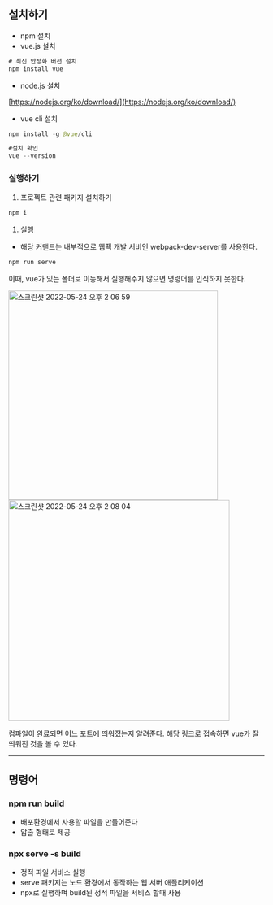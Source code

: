 ## 설치하기

- npm 설치
- vue.js 설치

```java
# 최신 안정화 버전 설치
npm install vue
```

- node.js 설치

[https://nodejs.org/ko/download/](https://nodejs.org/ko/download/)

- vue cli 설치

```java
npm install -g @vue/cli

#설치 확인
vue --version
```

### 실행하기

1. 프로젝트 관련 패키지 설치하기

```java
npm i 
```

1. 실행
- 해당 커맨드는 내부적으로 웹팩 개발 서비인 webpack-dev-server를 사용한다.

```java
npm run serve
```

이때, vue가 있는 폴더로 이동해서 실행해주지 않으면 명령어를 인식하지 못한다. 

<img width="412" alt="스크린샷 2022-05-24 오후 2 06 59" src="https://user-images.githubusercontent.com/45115557/169998364-24c2aeaa-68f7-414a-94d9-13c297089345.png">

<img width="435" alt="스크린샷 2022-05-24 오후 2 08 04" src="https://user-images.githubusercontent.com/45115557/169998448-3e302cd0-412e-4a2c-bb93-ce226e392300.png">

컴파일이 완료되면 어느 포트에 띄워졌는지 알려준다. 해당 링크로 접속하면 vue가 잘 띄워진 것을 볼 수 있다. 

---

## 명령어

### npm run build

- 배포환경에서 사용할 파일을 만들어준다
- 압출 형태로 제공

### npx serve -s build

- 정적 파일 서비스 실행
- serve 패키지는 노드 환경에서 동작하는 웹 서버 애플리케이션
- npx로 실행하며 build된 정적 파일을 서비스 할때 사용
